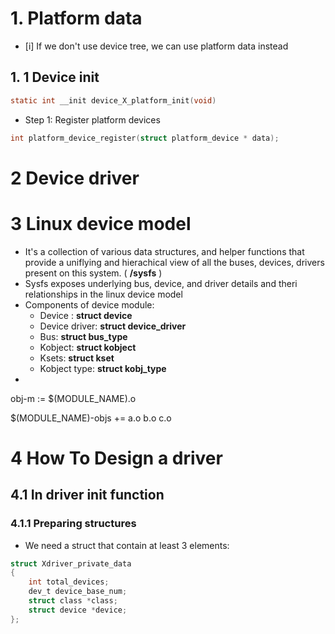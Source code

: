 # 1. Platform data

- [i] If we don't use device tree, we can use platform data instead
## 1. 1 Device init
```C
static int __init device_X_platform_init(void)
```
- Step 1: Register platform devices
```C
int platform_device_register(struct platform_device * data);
```


# 2 Device driver

# 3 Linux device model
- It's a collection of various data structures, and helper functions that provide a uniflying and hierachical view of all the buses, devices, drivers  present on this system. ( **/sysfs** )
- Sysfs exposes underlying bus, device, and driver details and theri relationships in the linux device model
- Components of device module:
	- Device  : **struct device**
	- Device driver: **struct device_driver**
	- Bus: **struct bus_type**
	- Kobject: **struct kobject**
	- Ksets: **struct kset**
	- Kobject type: **struct kobj_type**
- 
obj-m := $(MODULE_NAME).o

$(MODULE_NAME)-objs += a.o b.o c.o


# 4 How To Design a driver

## 4.1 In driver init function

### 4.1.1 Preparing structures
- We need a struct that contain at least 3 elements:
```C
struct Xdriver_private_data
{
    int total_devices;
    dev_t device_base_num;
    struct class *class;
    struct device *device;
};
```








